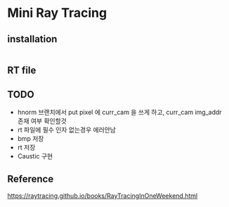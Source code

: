 # Mini Ray Tracing

## installation
```
```

## RT file


## TODO
* hnorm 브랜치에서 put pixel 에 curr_cam 을 쓰게 하고, curr_cam img_addr 존재 여부 확인할것
* rt 파일에 필수 인자 없는경우 에러안남
* bmp 저장
* rt 저장
* Caustic 구현

## Reference
https://raytracing.github.io/books/RayTracingInOneWeekend.html

